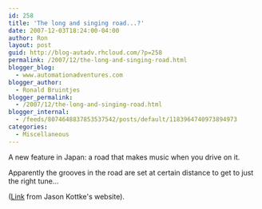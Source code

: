 ```yaml
---
id: 258
title: 'The long and singing road...?'
date: 2007-12-03T18:24:00-04:00
author: Ron
layout: post
guid: http://blog-autadv.rhcloud.com/?p=258
permalink: /2007/12/the-long-and-singing-road.html
blogger_blog:
  - www.automationadventures.com
blogger_author:
  - Ronald Bruintjes
blogger_permalink:
  - /2007/12/the-long-and-singing-road.html
blogger_internal:
  - /feeds/8074648837853537542/posts/default/1183964740973894973
categories:
  - Miscellaneous
---
```

A new feature in Japan: a road that makes music when you drive on it.  
  
Apparently the grooves in the road are set at certain distance to get to just the right tune...

([Link](http://www.kottke.org/remainder/07/11/14527.html) from Jason Kottke's website).